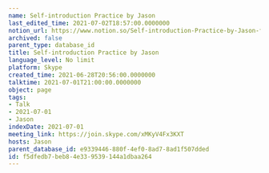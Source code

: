 ```yaml
---
name: Self-introduction Practice by Jason
last_edited_time: 2021-07-02T18:57:00.0000000
notion_url: https://www.notion.so/Self-introduction-Practice-by-Jason-f5dfedb7beb84e339539144a1dbaa264
archived: false
parent_type: database_id
title: Self-introduction Practice by Jason
language_level: No limit
platform: Skype
created_time: 2021-06-28T20:56:00.0000000
talktime: 2021-07-01T21:00:00.0000000
object: page
tags:
- Talk
- 2021-07-01
- Jason
indexDate: 2021-07-01
meeting_link: https://join.skype.com/xMKyV4Fx3KXT
hosts: Jason
parent_database_id: e9339446-880f-4ef0-8ad7-8ad1f507dded
id: f5dfedb7-beb8-4e33-9539-144a1dbaa264
---
```







